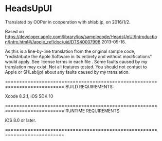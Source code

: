 # HeadsUpUI

Translated by OOPer in cooperation with shlab.jp, on 2016/1/2.

Based on
<https://developer.apple.com/library/ios/samplecode/HeadsUpUI/Introduction/Intro.html#//apple_ref/doc/uid/DTS40007998>
2013-05-16.

As this is a line-by-line translation from the original sample code, "redistribute the Apple Software in its entirety and without modifications" would apply. See license terms in each file .
Some faults caused by my translation may exist. Not all features tested.
You should not contact to Apple or SHLab(jp) about any faults caused by my translation.

===========================================================================
BUILD REQUIREMENTS:

Xcode 8.2.1, iOS SDK 10

===========================================================================
RUNTIME REQUIREMENTS:

iOS 8.0 or later.

===========================================================================
